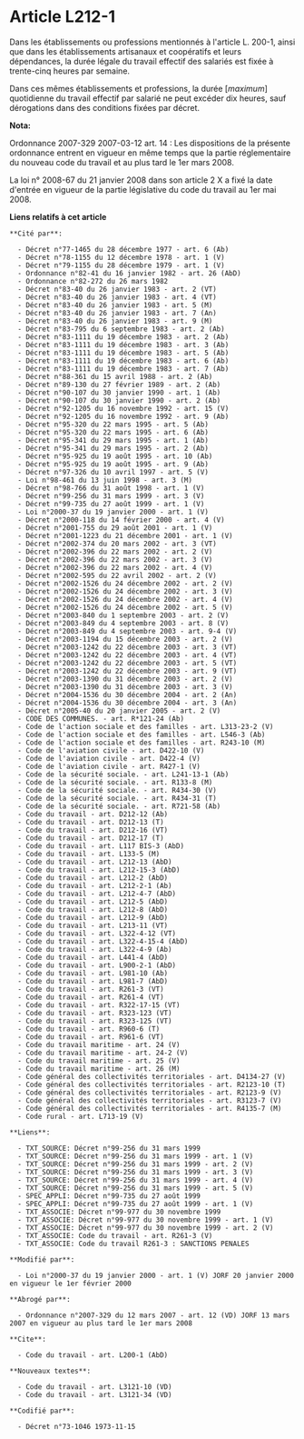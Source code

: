 # Article L212-1

Dans les établissements ou professions mentionnés à l'article L. 200-1, ainsi que dans les établissements artisanaux et
coopératifs et leurs dépendances, la durée légale du travail effectif des salariés est fixée à trente-cinq heures par
semaine.

Dans ces mêmes établissements et professions, la durée [*maximum*] quotidienne du travail effectif par salarié ne peut
excéder dix heures, sauf dérogations dans des conditions fixées par décret.

**Nota:**

Ordonnance 2007-329 2007-03-12 art. 14 : Les dispositions de la présente ordonnance entrent en vigueur en même temps que la
partie réglementaire du nouveau code du travail et au plus tard le 1er mars 2008.

La loi n° 2008-67 du 21 janvier 2008 dans son article 2 X a fixé la date d'entrée en vigueur de la partie législative du code
du travail au 1er mai 2008.

**Liens relatifs à cet article**

	**Cité par**:

	  - Décret n°77-1465 du 28 décembre 1977 - art. 6 (Ab)
	  - Décret n°78-1155 du 12 décembre 1978 - art. 1 (V)
	  - Décret n°79-1155 du 28 décembre 1979 - art. 1 (V)
	  - Ordonnance n°82-41 du 16 janvier 1982 - art. 26 (AbD)
	  - Ordonnance n°82-272 du 26 mars 1982
	  - Décret n°83-40 du 26 janvier 1983 - art. 2 (VT)
	  - Décret n°83-40 du 26 janvier 1983 - art. 4 (VT)
	  - Décret n°83-40 du 26 janvier 1983 - art. 5 (M)
	  - Décret n°83-40 du 26 janvier 1983 - art. 7 (An)
	  - Décret n°83-40 du 26 janvier 1983 - art. 9 (M)
	  - Décret n°83-795 du 6 septembre 1983 - art. 2 (Ab)
	  - Décret n°83-1111 du 19 décembre 1983 - art. 2 (Ab)
	  - Décret n°83-1111 du 19 décembre 1983 - art. 3 (Ab)
	  - Décret n°83-1111 du 19 décembre 1983 - art. 5 (Ab)
	  - Décret n°83-1111 du 19 décembre 1983 - art. 6 (Ab)
	  - Décret n°83-1111 du 19 décembre 1983 - art. 7 (Ab)
	  - Décret n°88-361 du 15 avril 1988 - art. 2 (Ab)
	  - Décret n°89-130 du 27 février 1989 - art. 2 (Ab)
	  - Décret n°90-107 du 30 janvier 1990 - art. 1 (Ab)
	  - Décret n°90-107 du 30 janvier 1990 - art. 2 (Ab)
	  - Décret n°92-1205 du 16 novembre 1992 - art. 15 (V)
	  - Décret n°92-1205 du 16 novembre 1992 - art. 9 (Ab)
	  - Décret n°95-320 du 22 mars 1995 - art. 5 (Ab)
	  - Décret n°95-320 du 22 mars 1995 - art. 6 (Ab)
	  - Décret n°95-341 du 29 mars 1995 - art. 1 (Ab)
	  - Décret n°95-341 du 29 mars 1995 - art. 2 (Ab)
	  - Décret n°95-925 du 19 août 1995 - art. 10 (Ab)
	  - Décret n°95-925 du 19 août 1995 - art. 9 (Ab)
	  - Décret n°97-326 du 10 avril 1997 - art. 5 (V)
	  - Loi n°98-461 du 13 juin 1998 - art. 3 (M)
	  - Décret n°98-766 du 31 août 1998 - art. 1 (V)
	  - Décret n°99-256 du 31 mars 1999 - art. 3 (V)
	  - Décret n°99-735 du 27 août 1999 - art. 1 (V)
	  - Loi n°2000-37 du 19 janvier 2000 - art. 1 (V)
	  - Décret n°2000-118 du 14 février 2000 - art. 4 (V)
	  - Décret n°2001-755 du 29 août 2001 - art. 1 (V)
	  - Décret n°2001-1223 du 21 décembre 2001 - art. 1 (V)
	  - Décret n°2002-374 du 20 mars 2002 - art. 3 (VT)
	  - Décret n°2002-396 du 22 mars 2002 - art. 2 (V)
	  - Décret n°2002-396 du 22 mars 2002 - art. 3 (V)
	  - Décret n°2002-396 du 22 mars 2002 - art. 4 (V)
	  - Décret n°2002-595 du 22 avril 2002 - art. 2 (V)
	  - Décret n°2002-1526 du 24 décembre 2002 - art. 2 (V)
	  - Décret n°2002-1526 du 24 décembre 2002 - art. 3 (V)
	  - Décret n°2002-1526 du 24 décembre 2002 - art. 4 (V)
	  - Décret n°2002-1526 du 24 décembre 2002 - art. 5 (V)
	  - Décret n°2003-840 du 1 septembre 2003 - art. 2 (V)
	  - Décret n°2003-849 du 4 septembre 2003 - art. 8 (V)
	  - Décret n°2003-849 du 4 septembre 2003 - art. 9-4 (V)
	  - Décret n°2003-1194 du 15 décembre 2003 - art. 2 (V)
	  - Décret n°2003-1242 du 22 décembre 2003 - art. 3 (VT)
	  - Décret n°2003-1242 du 22 décembre 2003 - art. 4 (VT)
	  - Décret n°2003-1242 du 22 décembre 2003 - art. 5 (VT)
	  - Décret n°2003-1242 du 22 décembre 2003 - art. 9 (VT)
	  - Décret n°2003-1390 du 31 décembre 2003 - art. 2 (V)
	  - Décret n°2003-1390 du 31 décembre 2003 - art. 3 (V)
	  - Décret n°2004-1536 du 30 décembre 2004 - art. 2 (An)
	  - Décret n°2004-1536 du 30 décembre 2004 - art. 3 (An)
	  - Décret n°2005-40 du 20 janvier 2005 - art. 2 (V)
	  - CODE DES COMMUNES. - art. R*121-24 (Ab)
	  - Code de l'action sociale et des familles - art. L313-23-2 (V)
	  - Code de l'action sociale et des familles - art. L546-3 (Ab)
	  - Code de l'action sociale et des familles - art. R243-10 (M)
	  - Code de l'aviation civile - art. D422-10 (V)
	  - Code de l'aviation civile - art. D422-4 (V)
	  - Code de l'aviation civile - art. R427-1 (V)
	  - Code de la sécurité sociale. - art. L241-13-1 (Ab)
	  - Code de la sécurité sociale. - art. R133-8 (M)
	  - Code de la sécurité sociale. - art. R434-30 (V)
	  - Code de la sécurité sociale. - art. R434-31 (T)
	  - Code de la sécurité sociale. - art. R721-58 (Ab)
	  - Code du travail - art. D212-12 (Ab)
	  - Code du travail - art. D212-13 (T)
	  - Code du travail - art. D212-16 (VT)
	  - Code du travail - art. D212-17 (T)
	  - Code du travail - art. L117 BIS-3 (AbD)
	  - Code du travail - art. L133-5 (M)
	  - Code du travail - art. L212-13 (AbD)
	  - Code du travail - art. L212-15-3 (AbD)
	  - Code du travail - art. L212-2 (AbD)
	  - Code du travail - art. L212-2-1 (Ab)
	  - Code du travail - art. L212-4-7 (AbD)
	  - Code du travail - art. L212-5 (AbD)
	  - Code du travail - art. L212-8 (AbD)
	  - Code du travail - art. L212-9 (AbD)
	  - Code du travail - art. L213-11 (VT)
	  - Code du travail - art. L322-4-12 (VT)
	  - Code du travail - art. L322-4-15-4 (AbD)
	  - Code du travail - art. L322-4-9 (Ab)
	  - Code du travail - art. L441-4 (AbD)
	  - Code du travail - art. L900-2-1 (AbD)
	  - Code du travail - art. L981-10 (Ab)
	  - Code du travail - art. L981-7 (AbD)
	  - Code du travail - art. R261-3 (VT)
	  - Code du travail - art. R261-4 (VT)
	  - Code du travail - art. R322-17-15 (VT)
	  - Code du travail - art. R323-123 (VT)
	  - Code du travail - art. R323-125 (VT)
	  - Code du travail - art. R960-6 (T)
	  - Code du travail - art. R961-6 (VT)
	  - Code du travail maritime - art. 24 (V)
	  - Code du travail maritime - art. 24-2 (V)
	  - Code du travail maritime - art. 25 (V)
	  - Code du travail maritime - art. 26 (M)
	  - Code général des collectivités territoriales - art. D4134-27 (V)
	  - Code général des collectivités territoriales - art. R2123-10 (T)
	  - Code général des collectivités territoriales - art. R2123-9 (V)
	  - Code général des collectivités territoriales - art. R3123-7 (V)
	  - Code général des collectivités territoriales - art. R4135-7 (M)
	  - Code rural - art. L713-19 (V)

	**Liens**:

	  - TXT_SOURCE: Décret n°99-256 du 31 mars 1999
	  - TXT_SOURCE: Décret n°99-256 du 31 mars 1999 - art. 1 (V)
	  - TXT_SOURCE: Décret n°99-256 du 31 mars 1999 - art. 2 (V)
	  - TXT_SOURCE: Décret n°99-256 du 31 mars 1999 - art. 3 (V)
	  - TXT_SOURCE: Décret n°99-256 du 31 mars 1999 - art. 4 (V)
	  - TXT_SOURCE: Décret n°99-256 du 31 mars 1999 - art. 5 (V)
	  - SPEC_APPLI: Décret n°99-735 du 27 août 1999
	  - SPEC_APPLI: Décret n°99-735 du 27 août 1999 - art. 1 (V)
	  - TXT_ASSOCIE: Décret n°99-977 du 30 novembre 1999
	  - TXT_ASSOCIE: Décret n°99-977 du 30 novembre 1999 - art. 1 (V)
	  - TXT_ASSOCIE: Décret n°99-977 du 30 novembre 1999 - art. 2 (V)
	  - TXT_ASSOCIE: Code du travail - art. R261-3 (V)
	  - TXT_ASSOCIE: Code du travail R261-3 : SANCTIONS PENALES

	**Modifié par**:

	  - Loi n°2000-37 du 19 janvier 2000 - art. 1 (V) JORF 20 janvier 2000 en vigueur le 1er février 2000

	**Abrogé par**:

	  - Ordonnance n°2007-329 du 12 mars 2007 - art. 12 (VD) JORF 13 mars 2007 en vigueur au plus tard le 1er mars 2008

	**Cite**:

	  - Code du travail - art. L200-1 (AbD)

	**Nouveaux textes**:

	  - Code du travail - art. L3121-10 (VD)
	  - Code du travail - art. L3121-34 (VD)

	**Codifié par**:

	  - Décret n°73-1046 1973-11-15
